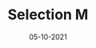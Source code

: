 ---
layout: project
title: 'Selection M'
caption: Action painting & effet de vol
description: >
  
date: '05-10-2021'
image: 
  path: /assets/img/artworks/cover-brand-selection-m.jpg
  srcset: 
    1920w: /assets/img/artworks/cover-brand-selection-m.jpg
    960w:  /assets/img/artworks/cover-brand-selection-m@0,5x.jpg
    480w:  /assets/img/artworks/cover-brand-selection-m@0,25x.jpg

--- 